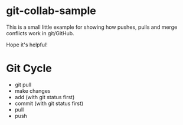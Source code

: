# git-collab-sample

This is a small little example for showing how pushes, pulls and merge conflicts work in git/GitHub.

Hope it's helpful!

# Git Cycle
- git pull
- make changes
- add (with git status first)
- commit (with git status first)
- pull
- push 